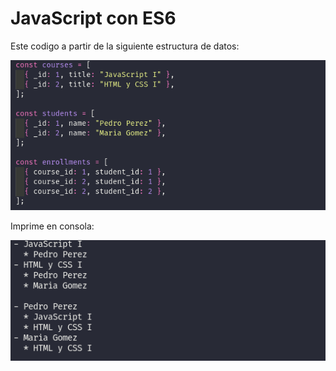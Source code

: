 # JavaScript con ES6

Este codigo a partir de la siguiente estructura de datos:

![Datos](/images/datos.png)

Imprime en consola:

![resultado](/images/resultado.png)
